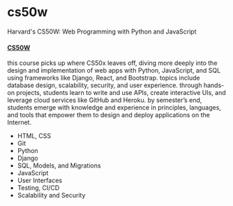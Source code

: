 # cs50w
Harvard's CS50W: Web Programming with Python and JavaScript

#### [CS50W](https://bit.ly/3IRsNDw)
this course picks up where CS50x leaves off, diving more deeply into the design and implementation of web apps with Python, JavaScript, and SQL using frameworks like Django, React, and Bootstrap. topics include database design, scalability, security, and user experience. through hands-on projects, students learn to write and use APIs, create interactive UIs, and leverage cloud services like GitHub and Heroku. by semester’s end, students emerge with knowledge and experience in principles, languages, and tools that empower them to design and deploy applications on the Internet.

<ul>
  <li>HTML, CSS</li>
  <li>Git</li>
  <li>Python</li>
  <li>Django</li>
  <li>SQL, Models, and Migrations</li>
  <li>JavaScript</li>
  <li>User Interfaces</li>
  <li>Testing, CI/CD</li>
  <li>Scalability and Security</li>
</ul>
